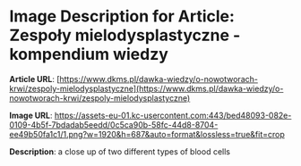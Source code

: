 # Image Description for Article: Zespoły mielodysplastyczne - kompendium wiedzy
**Article URL**: [https://www.dkms.pl/dawka-wiedzy/o-nowotworach-krwi/zespoly-mielodysplastyczne](https://www.dkms.pl/dawka-wiedzy/o-nowotworach-krwi/zespoly-mielodysplastyczne)

**Image URL**: https://assets-eu-01.kc-usercontent.com:443/bed48093-082e-0109-4b5f-7bdadab5eedd/0c5ca90b-58fc-44d8-8704-ee49b50fa1c1/1.png?w=1920&h=687&auto=format&lossless=true&fit=crop

**Description**: a close up of two different types of blood cells
